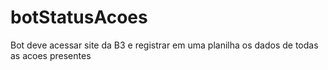 # botStatusAcoes
Bot deve acessar site da B3 e registrar em uma planilha os dados de todas as acoes presentes
